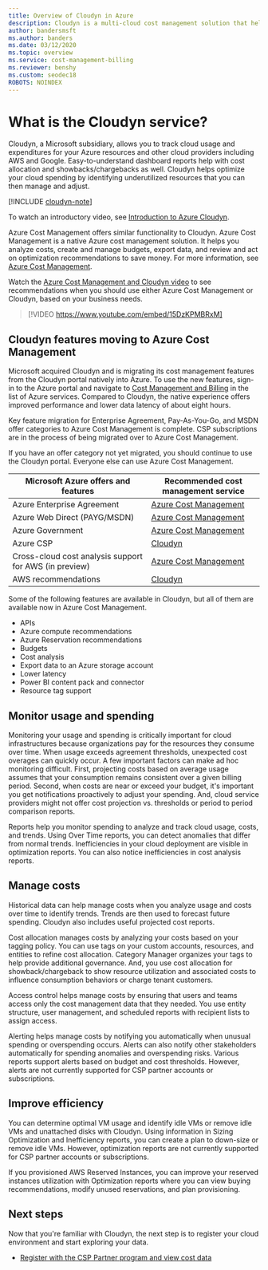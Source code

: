 ```yaml
---
title: Overview of Cloudyn in Azure
description: Cloudyn is a multi-cloud cost management solution that helps you use Azure and other cloud resources.
author: bandersmsft
ms.author: banders
ms.date: 03/12/2020
ms.topic: overview
ms.service: cost-management-billing
ms.reviewer: benshy
ms.custom: seodec18
ROBOTS: NOINDEX
---
```


# What is the Cloudyn service?

Cloudyn, a Microsoft subsidiary, allows you to track cloud usage and expenditures for your Azure resources and other cloud providers including AWS and Google. Easy-to-understand dashboard reports help with cost allocation and showbacks/chargebacks as well. Cloudyn helps optimize your cloud spending by identifying underutilized resources that you can then manage and adjust.

[!INCLUDE [cloudyn-note](../../../includes/cloudyn-note.md)]

To watch an introductory video, see [Introduction to Azure Cloudyn](https://azure.microsoft.com/resources/videos/azure-cost-management-overview-and-demo/).
 
Azure Cost Management offers similar functionality to Cloudyn. Azure Cost Management is a native Azure cost management solution. It helps you analyze costs, create and manage budgets, export data, and review and act on optimization recommendations to save money. For more information, see [Azure Cost Management](../cost-management-billing-overview.md).
 
Watch the [Azure Cost Management and Cloudyn video](https://www.youtube.com/watch?v=15DzKPMBRxM) to see recommendations when you should use either Azure Cost Management or Cloudyn, based on your business needs.
 
>[!VIDEO https://www.youtube.com/embed/15DzKPMBRxM]

## Cloudyn features moving to Azure Cost Management

Microsoft acquired Cloudyn and is migrating its cost management features from the Cloudyn portal natively into Azure. To use the new features, sign-in to the Azure portal and navigate to [Cost Management and Billing](https://ms.portal.azure.com/#blade/Microsoft_Azure_CostManagement/Menu/overview) in the list of Azure services. Compared to Cloudyn, the native experience offers improved performance and lower data latency of about eight hours.

Key feature migration for Enterprise Agreement, Pay-As-You-Go, and MSDN offer categories to Azure Cost Management is complete. CSP subscriptions are in the process of being migrated over to Azure Cost Management.

If you have an offer category not yet migrated, you should continue to use the Cloudyn portal. Everyone else can use Azure Cost Management.

| Microsoft Azure offers and features | Recommended cost management service |
| --- | --- |
| Azure Enterprise Agreement | [Azure Cost Management](https://ms.portal.azure.com/#blade/Microsoft_Azure_CostManagement/Menu/overview) |
| Azure Web Direct (PAYG/MSDN) | [Azure Cost Management](https://ms.portal.azure.com/#blade/Microsoft_Azure_CostManagement/Menu/overview) |
| Azure Government | [Azure Cost Management](https://ms.portal.azure.com/#blade/Microsoft_Azure_CostManagement/Menu/overview) |
| Azure CSP | [Cloudyn](https://azure.cloudyn.com) |
| Cross-cloud cost analysis support for AWS (in preview) | [Azure Cost Management](https://ms.portal.azure.com/#blade/Microsoft_Azure_CostManagement/Menu/overview) |
| AWS recommendations | [Cloudyn](https://azure.cloudyn.com) |

Some of the following features are available in Cloudyn, but all of them are available now in Azure Cost Management.

- APIs
- Azure compute recommendations
- Azure Reservation recommendations
- Budgets
- Cost analysis
- Export data to an Azure storage account
- Lower latency
- Power BI content pack and connector
- Resource tag support

## Monitor usage and spending

Monitoring your usage and spending is critically important for cloud infrastructures because organizations pay for the resources they consume over time. When usage exceeds agreement thresholds, unexpected cost overages can quickly occur. A few important factors can make ad hoc monitoring difficult. First, projecting costs based on average usage assumes that your consumption remains consistent over a given billing period. Second, when costs are near or exceed your budget, it's important you get notifications proactively to adjust your spending. And, cloud service providers might not offer cost projection vs. thresholds or period to period comparison reports.

Reports help you monitor spending to analyze and track cloud usage, costs, and trends. Using Over Time reports, you can detect anomalies that differ from normal trends. Inefficiencies in your cloud deployment are visible in optimization reports. You can also notice inefficiencies in cost analysis reports.

## Manage costs

Historical data can help manage costs when you analyze usage and costs over time to identify trends. Trends are then used to forecast future spending. Cloudyn also includes useful projected cost reports.

Cost allocation manages costs by analyzing your costs based on your tagging policy. You can use tags on your custom accounts, resources, and entities to refine cost allocation. Category Manager organizes your tags to help provide additional governance. And, you use cost allocation for showback/chargeback to show resource utilization and associated costs to influence consumption behaviors or charge tenant customers.

Access control helps manage costs by ensuring that users and teams access only the cost management data that they needed. You use entity structure, user management, and scheduled reports with recipient lists to assign access.

Alerting helps manage costs by notifying you automatically when unusual spending or overspending occurs. Alerts can also notify other stakeholders automatically for spending anomalies and overspending risks. Various reports support alerts based on budget and cost thresholds. However, alerts are not currently supported for CSP partner accounts or subscriptions.

## Improve efficiency

You can determine optimal VM usage and identify idle VMs or remove idle VMs and unattached disks with Cloudyn. Using information in Sizing Optimization and Inefficiency reports, you can create a plan to down-size or remove idle VMs. However, optimization reports are not currently supported for CSP partner accounts or subscriptions.

If you provisioned AWS Reserved Instances, you can improve your reserved instances utilization with Optimization reports where you can view buying recommendations, modify unused reservations, and plan provisioning.


## Next steps

Now that you're familiar with Cloudyn, the next step is to register your cloud environment and start exploring your data.

- [Register with the CSP Partner program and view cost data](quick-register-csp.md)
